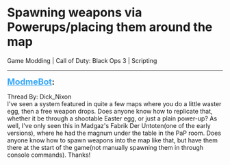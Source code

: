 # Spawning weapons via Powerups/placing them around the map
Game Modding | Call of Duty: Black Ops 3 | Scripting

---
<strong style="font-size: 1.4em;"><span style="text-decoration: underline;text-decoration-color: #34a7f9;"><span style="color:#34a7f9;">ModmeBot</span></span>:</strong>

<p>Thread By: Dick_Nixon<br />I&#39;ve seen a system featured in quite a few maps where you do a little waster egg, then a free weapon drops. Does anyone know how to replicate that, whether it be through a shootable Easter egg, or just a plain power-up? As well, I&#39;ve only seen this in Madgaz&#39;s Fabrik Der Untoten(one of the early versions), where he had the magnum under the table in the PaP room. Does anyone know how to spawn weapons into the map like that, but have them there at the start of the game(not manually spawning them in through console commands). Thanks!</p>
